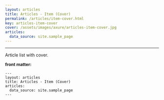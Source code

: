 ```yaml
---
layout: articles
title: Articles - Item (Cover)
permalink: /articles/item-cover.html
key: articles-item-cover
cover: /assets/images/axure/articles-item-cover.jpg
articles:
  data_source: site.sample_page
---
```


<div class="article__content" markdown="1">

---

Article list with cover.

<!--more-->

**front matter:**

    ---
    layout: articles
    title: Articles - Item (Cover)
    articles:
      data_source: site.sample_page
    ---

</div>

